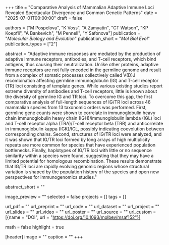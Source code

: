 +++
title = "Comparative Analysis of Mammalian Adaptive Immune Loci Revealed Spectacular Divergence and Common Genetic Patterns"
date = "2025-07-01T00:00:00"
draft = false

authors = ["M Pospelova", "K Voss", "A Zamyatin", "CT Watson", "KP Koepfli", "A Bankevich", "M Pennell", "Y Safonova"]
publication = "_Molecular Biology and Evolution_"
publication_short = "_Mol Biol Evol_"
publication_types = ["2"]

abstract = "Adaptive immune responses are mediated by the production of adaptive immune receptors, antibodies, and T-cell receptors, which bind antigens, thus causing their neutralization. Unlike other proteins, adaptive immune receptors are not fully encoded in the germline genome and result from a complex of somatic processes collectively called V(D)J recombination affecting germline immunoglobulin (IG) and T-cell receptor (TR) loci consisting of template genes. While various existing studies report extreme diversity of antibodies and T-cell receptors, little is known about the diversity of germline IG and TR loci. To overcome this gap, the first comparative analysis of full-length sequences of IG/TR loci across 46 mammalian species from 13 taxonomic orders was performed. First, germline gene counts were shown to correlate in immunoglobulin heavy chain immunoglobulin heavy chain (IGH)/immunoglobulin lambda (IGL) loci and T-cell receptor alpha (TRA)/T-cell receptor beta (TRB) and anticorrelate in immunoglobulin kappa (IGK)/IGL, possibly indicating coevolution between corresponding chains. Second, structures of IG/TR loci were analyzed, and it was shown that IG/TR loci formed by long arrays of high multiplicity repeats are more common for species that have experienced population bottlenecks. Finally, haplotypes of IG/TR loci with little or no sequence similarity within a species were found, suggesting that they may have a limited potential for homologous recombination. These results demonstrate that IG/TR loci are rapidly evolving genomic regions whose structural variation is shaped by the population history of the species and open new perspectives for immunogenomics studies."

abstract_short = ""

image_preview = ""
selected = false
projects = []
tags = []

url_pdf = ""
url_preprint = ""
url_code = ""
url_dataset = ""
url_project = ""
url_slides = ""
url_video = ""
url_poster = ""
url_source = ""
url_custom = [{name = "DOI", url = "https://doi.org/10.1093/molbev/msaf152"}]

math = false
highlight = true

[header]
image = ""
caption = ""
+++

